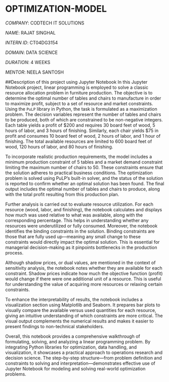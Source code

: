 # OPTIMIZATION-MODEL

*COMPANY*:  CODTECH IT SOLUTIONS

*NAME*:  RAJAT SINGHAL

*INTERN ID*:  CT04DG3154

*DOMAIN*:  DATA SCIENCE

*DURATION*:  4 WEEKS

*MENTOR*:  NEELA SANTOSH

##Description of this project using Jupyter Notebook
In this Jupyter Notebook project, linear programming is employed to solve a classic resource allocation problem in furniture production. The objective is to determine the optimal number of tables and chairs to manufacture in order to maximize profit, subject to a set of resource and market constraints. Using the `PuLP` library in Python, the task is formulated as a maximization problem. The decision variables represent the number of tables and chairs to be produced, both of which are constrained to be non-negative integers. Each table yields a profit of \$200 and requires 30 board feet of wood, 5 hours of labor, and 3 hours of finishing. Similarly, each chair yields \$75 in profit and consumes 10 board feet of wood, 2 hours of labor, and 1 hour of finishing. The total available resources are limited to 600 board feet of wood, 120 hours of labor, and 80 hours of finishing.

To incorporate realistic production requirements, the model includes a minimum production constraint of 5 tables and a market demand constraint limiting the maximum number of chairs to 50. These constraints ensure that the solution adheres to practical business conditions. The optimization problem is solved using PuLP’s built-in solver, and the status of the solution is reported to confirm whether an optimal solution has been found. The final output includes the optimal number of tables and chairs to produce, along with the total profit resulting from this production plan.

Further analysis is carried out to evaluate resource utilization. For each resource (wood, labor, and finishing), the notebook calculates and displays how much was used relative to what was available, along with the corresponding percentage. This helps in understanding whether any resources were underutilized or fully consumed. Moreover, the notebook identifies the binding constraints in the solution. Binding constraints are those that are fully used up—meaning any small change to these constraints would directly impact the optimal solution. This is essential for managerial decision-making as it pinpoints bottlenecks in the production process.

Although shadow prices, or dual values, are mentioned in the context of sensitivity analysis, the notebook notes whether they are available for each constraint. Shadow prices indicate how much the objective function (profit) would change if there were one additional unit of a resource. This is useful for understanding the value of acquiring more resources or relaxing certain constraints.

To enhance the interpretability of results, the notebook includes a visualization section using Matplotlib and Seaborn. It prepares bar plots to visually compare the available versus used quantities for each resource, giving an intuitive understanding of which constraints are more critical. The visual output complements the numerical results and makes it easier to present findings to non-technical stakeholders.

Overall, this notebook provides a comprehensive walkthrough of formulating, solving, and analyzing a linear programming problem. By integrating Python libraries for optimization, data handling, and visualization, it showcases a practical approach to operations research and decision science. The step-by-step structure—from problem definition and constraints to solving and interpretation—demonstrates effective use of Jupyter Notebook for modeling and solving real-world optimization problems.

